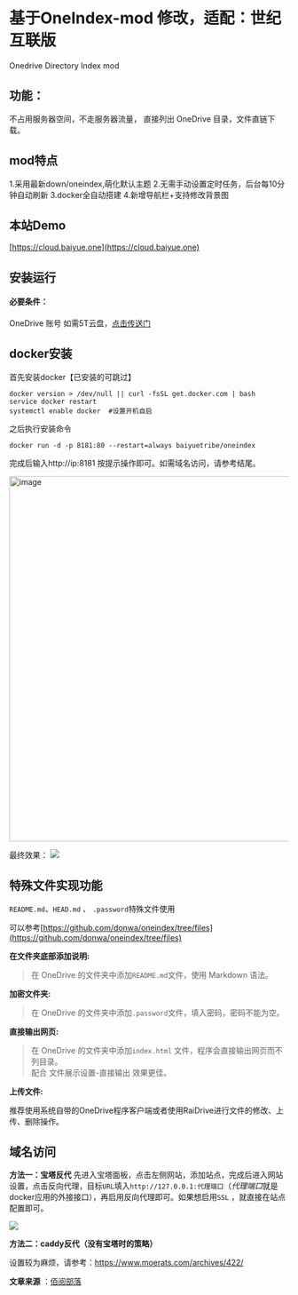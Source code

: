 # 基于OneIndex-mod 修改，适配：世纪互联版
Onedrive Directory Index mod

## 功能：
不占用服务器空间，不走服务器流量，  直接列出 OneDrive 目录，文件直链下载。  

## mod特点
1.采用最新down/oneindex,萌化默认主题
2.无需手动设置定时任务，后台每10分钟自动刷新
3.docker全自动搭建
4.新增导航栏+支持修改背景图

## 本站Demo
[https://cloud.baiyue.one](https://cloud.baiyue.one)  

## 安装运行

#### 必要条件：
OneDrive 账号 如需5T云盘，[点击传送门](https://mall.baiyue.one/product/11.html) 

## docker安装
首先安装docker【已安装的可跳过】

```
docker version > /dev/null || curl -fsSL get.docker.com | bash 
service docker restart 
systemctl enable docker  #设置开机自启
```
之后执行安装命令
```
docker run -d -p 8181:80 --restart=always baiyuetribe/oneindex
```
完成后输入http://ip:8181 按提示操作即可。如需域名访问，请参考结尾。

<img width="658" alt="image" src="https://raw.githubusercontent.com/donwa/oneindex/files/images/install.gif">  


最终效果：
![](https://ww1.sinaimg.cn/large/007i4MEmgy1g1h9f6wh8sj31gy0ps1kx.jpg)
## 特殊文件实现功能  
` README.md `、`HEAD.md` 、 `.password`特殊文件使用  

可以参考[https://github.com/donwa/oneindex/tree/files](https://github.com/donwa/oneindex/tree/files)  

**在文件夹底部添加说明:**  
>在 OneDrive 的文件夹中添加` README.md `文件，使用 Markdown 语法。  

**加密文件夹:**  
>在 OneDrive 的文件夹中添加`.password`文件，填入密码，密码不能为空。  

**直接输出网页:**  
>在 OneDrive 的文件夹中添加`index.html` 文件，程序会直接输出网页而不列目录。  
>配合 文件展示设置-直接输出 效果更佳。  


**上传文件:**  

推荐使用系统自带的OneDrive程序客户端或者使用RaiDrive进行文件的修改、上传、删除操作。

## 域名访问
**方法一：宝塔反代**
先进入宝塔面板，点击左侧网站，添加站点，完成后进入网站设置，点击反向代理，目标`URL`填入`http://127.0.0.1:代理端口`（*代理端口*就是docker应用的外接接口），再启用反向代理即可。如果想启用`SSL` ，就直接在站点配置即可。

![](https://ww1.sinaimg.cn/large/007i4MEmgy1g04u3wlh5oj30kx0htaci.jpg)

**方法二：caddy反代（没有宝塔时的策略）**

设置较为麻烦，请参考：https://www.moerats.com/archives/422/

**文章来源** ：[佰阅部落](https://baiyue.one/archives/457.html)